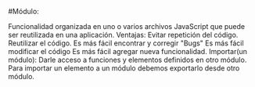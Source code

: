 #Módulo:

Funcionalidad organizada en uno o varios archivos JavaScript que puede ser reutilizada en una aplicación.
Ventajas:
Evitar repetición del código.
Reutilizar el código.
Es más fácil encontrar y corregir "Bugs"
Es más fácil modificar el código
Es más fácil agregar nueva funcionalidad.
Importar(un módulo):
Darle acceso a funciones y elementos definidos en otro módulo.
Para importar un elemento a un módulo debemos exportarlo desde otro módulo.
